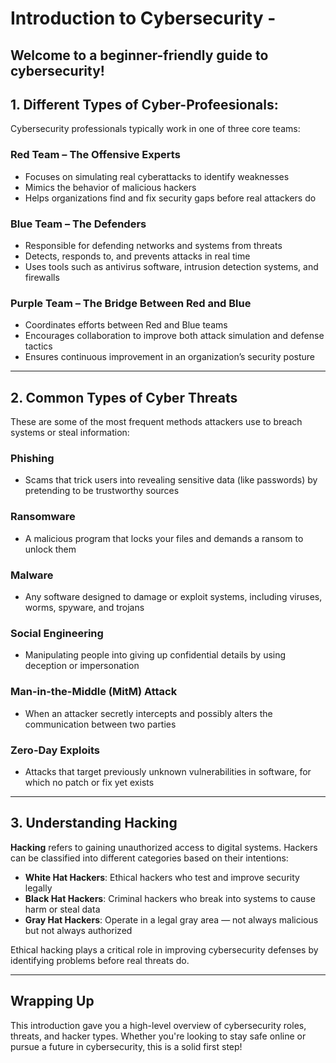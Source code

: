 #  Introduction to Cybersecurity -

Welcome to a beginner-friendly guide to cybersecurity! 
---

##  1. Different Types of Cyber-Profeesionals:

Cybersecurity professionals typically work in one of three core teams:

###  Red Team – The Offensive Experts
- Focuses on simulating real cyberattacks to identify weaknesses  
- Mimics the behavior of malicious hackers  
- Helps organizations find and fix security gaps before real attackers do

###  Blue Team – The Defenders
- Responsible for defending networks and systems from threats  
- Detects, responds to, and prevents attacks in real time  
- Uses tools such as antivirus software, intrusion detection systems, and firewalls

###  Purple Team – The Bridge Between Red and Blue
- Coordinates efforts between Red and Blue teams  
- Encourages collaboration to improve both attack simulation and defense tactics  
- Ensures continuous improvement in an organization’s security posture

---

##  2. Common Types of Cyber Threats

These are some of the most frequent methods attackers use to breach systems or steal information:

###  Phishing
- Scams that trick users into revealing sensitive data (like passwords) by pretending to be trustworthy sources

###  Ransomware
- A malicious program that locks your files and demands a ransom to unlock them

###  Malware
- Any software designed to damage or exploit systems, including viruses, worms, spyware, and trojans

###  Social Engineering
- Manipulating people into giving up confidential details by using deception or impersonation

###  Man-in-the-Middle (MitM) Attack
- When an attacker secretly intercepts and possibly alters the communication between two parties

###  Zero-Day Exploits
- Attacks that target previously unknown vulnerabilities in software, for which no patch or fix yet exists

---

##  3. Understanding Hacking

**Hacking** refers to gaining unauthorized access to digital systems. Hackers can be classified into different categories based on their intentions:

- **White Hat Hackers**: Ethical hackers who test and improve security legally  
- **Black Hat Hackers**: Criminal hackers who break into systems to cause harm or steal data  
- **Gray Hat Hackers**: Operate in a legal gray area — not always malicious but not always authorized

Ethical hacking plays a critical role in improving cybersecurity defenses by identifying problems before real threats do.

---

##  Wrapping Up

This introduction gave you a high-level overview of cybersecurity roles, threats, and hacker types. Whether you're looking to stay safe online or pursue a future in cybersecurity, this is a solid first step!
